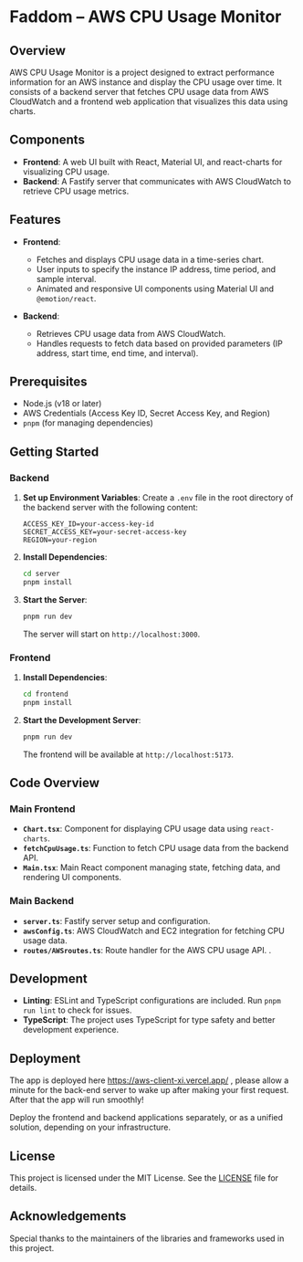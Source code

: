# Faddom – AWS CPU Usage Monitor

## Overview

AWS CPU Usage Monitor is a project designed to extract performance information for an AWS instance and display the CPU usage over time. It consists of a backend server that fetches CPU usage data from AWS CloudWatch and a frontend web application that visualizes this data using charts.

## Components

- **Frontend**: A web UI built with React, Material UI, and react-charts for visualizing CPU usage.
- **Backend**: A Fastify server that communicates with AWS CloudWatch to retrieve CPU usage metrics.

## Features

- **Frontend**:

  - Fetches and displays CPU usage data in a time-series chart.
  - User inputs to specify the instance IP address, time period, and sample interval.
  - Animated and responsive UI components using Material UI and `@emotion/react`.

- **Backend**:
  - Retrieves CPU usage data from AWS CloudWatch.
  - Handles requests to fetch data based on provided parameters (IP address, start time, end time, and interval).

## Prerequisites

- Node.js (v18 or later)
- AWS Credentials (Access Key ID, Secret Access Key, and Region)
- `pnpm` (for managing dependencies)

## Getting Started

### Backend

1. **Set up Environment Variables**:
   Create a `.env` file in the root directory of the backend server with the following content:

   ```env
   ACCESS_KEY_ID=your-access-key-id
   SECRET_ACCESS_KEY=your-secret-access-key
   REGION=your-region
   ```

2. **Install Dependencies**:

   ```bash
   cd server
   pnpm install
   ```

3. **Start the Server**:
   ```bash
   pnpm run dev
   ```
   The server will start on `http://localhost:3000`.

### Frontend

1. **Install Dependencies**:

   ```bash
   cd frontend
   pnpm install
   ```

2. **Start the Development Server**:
   ```bash
   pnpm run dev
   ```
   The frontend will be available at `http://localhost:5173`.

## Code Overview

### Main Frontend
- **`Chart.tsx`**: Component for displaying CPU usage data using `react-charts`.
- **`fetchCpuUsage.ts`**: Function to fetch CPU usage data from the backend API.
- **`Main.tsx`**: Main React component managing state, fetching data, and rendering UI components.

### Main Backend
- **`server.ts`**: Fastify server setup and configuration.
- **`awsConfig.ts`**: AWS CloudWatch and EC2 integration for fetching CPU usage data.
- **`routes/AWSroutes.ts`**: Route handler for the AWS CPU usage API.
.

## Development

- **Linting**: ESLint and TypeScript configurations are included. Run `pnpm run lint` to check for issues.
- **TypeScript**: The project uses TypeScript for type safety and better development experience.

## Deployment

The app is deployed here https://aws-client-xi.vercel.app/ , please allow a minute for the back-end server to wake up after making your first request.
After that the app will run smoothly!

Deploy the frontend and backend applications separately, or as a unified solution, depending on your infrastructure.

## License

This project is licensed under the MIT License. See the [LICENSE](LICENSE) file for details.

## Acknowledgements

Special thanks to the maintainers of the libraries and frameworks used in this project.
